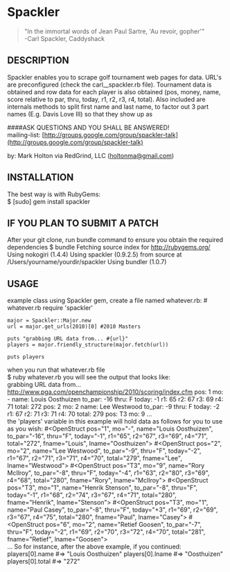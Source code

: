 Spackler
========

> "In the immortal words of Jean Paul Sartre, 'Au revoir, gopher'"  
-Carl Spackler, Caddyshack

## DESCRIPTION
Spackler enables you to scrape golf tournament web pages for data.  URL's are preconfigured 
(check the carl__spackler.rb file). Tournament data is obtained and row data for each player
is also obtained (pos, money, name, score relative to par, thru, today, r1, r2, r3, r4, total).
Also included are internals methods to split first name and last name, to factor out 3 part names
(E.g. Davis Love III) so that they show up as 

####ASK QUESTIONS AND YOU SHALL BE ANSWERED!  
mailing-list: [http://groups.google.com/group/spackler-talk](http://groups.google.com/group/spackler-talk)

by: Mark Holton via RedGrind, LLC (holtonma@gmail.com)

## INSTALLATION 
The best way is with RubyGems:  
    $ [sudo] gem install spackler

## IF YOU PLAN TO SUBMIT A PATCH
After your git clone, run bundle command to ensure you obtain the required dependencies 
    $ bundle 
    Fetching source index for http://rubygems.org/
    Using nokogiri (1.4.4) 
    Using spackler (0.9.2.5) from source at /Users/yourname/yourdir/spackler 
    Using bundler (1.0.7) 
  
## USAGE
example class using Spackler gem, create a file named whatever.rb:
    # whatever.rb
    require 'spackler'
    
    major = Spackler::Major.new
    url = major.get_urls(2010)[0] #2010 Masters
    
    puts "grabbing URL data from... #{url}"
    players = major.friendly_structure(major.fetch(url))
  
    puts players

when you run that whatever.rb file   
    $ ruby whatever.rb
you will see the output that looks like:   
    grabbing URL data from... http://www.pga.com/openchampionship/2010/scoring/index.cfm
    pos: 1
    mo: -
    name: Louis Oosthuizen
    to_par: -16
    thru: F
    today: -1
    r1: 65
    r2: 67
    r3: 69
    r4: 71
    total: 272
    pos: 2
    mo: 2
    name: Lee Westwood
    to_par: -9
    thru: F
    today: -2
    r1: 67
    r2: 71
    r3: 71
    r4: 70
    total: 279
    pos: T3
    mo: 9
    ...     
the 'players' variable in this example will hold data as follows for you to use as you wish:
    #<OpenStruct pos="1", mo="-", name="Louis Oosthuizen", to_par="-16", thru="F", today="-1", r1="65", r2="67", r3="69", r4="71", total="272", fname="Louis", lname="Oosthuizen">
    #<OpenStruct pos="2", mo="2", name="Lee Westwood", to_par="-9", thru="F", today="-2", r1="67", r2="71", r3="71", r4="70", total="279", fname="Lee", lname="Westwood">
    #<OpenStruct pos="T3", mo="9", name="Rory McIlroy", to_par="-8", thru="F", today="-4", r1="63", r2="80", r3="69", r4="68", total="280", fname="Rory", lname="McIlroy">
    #<OpenStruct pos="T3", mo="1", name="Henrik Stenson", to_par="-8", thru="F", today="-1", r1="68", r2="74", r3="67", r4="71", total="280", fname="Henrik", lname="Stenson">
    #<OpenStruct pos="T3", mo="1", name="Paul Casey", to_par="-8", thru="F", today="+3", r1="69", r2="69", r3="67", r4="75", total="280", fname="Paul", lname="Casey">
    #<OpenStruct pos="6", mo="2", name="Retief Goosen", to_par="-7", thru="F", today="-2", r1="69", r2="70", r3="72", r4="70", total="281", fname="Retief", lname="Goosen">    
      ...
So for instance, after the above example, if you continued:
      players[0].name  #=> "Louis Oosthuizen" 
      players[0].lname #=> "Oosthuizen"
      players[0].total #=> "272"    



